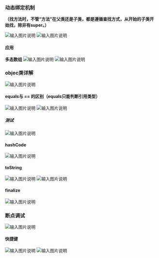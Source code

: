 
### 动态绑定机制

**（找方法时，不管“方法”在父类还是子类，都是遵循查找方式，从开始的子类开始找，除非有super。）**

![输入图片说明](/imgs/2024-07-13/0meerbJpcO8UwIR8.png)
![输入图片说明](/imgs/2024-07-13/AVc01vL8ic9k6ziy.png)

#### 应用
**多态数组**
![输入图片说明](/imgs/2024-07-13/Zc7NWXxOYtDd0bmG.png)
![输入图片说明](/imgs/2024-07-13/IOnOZJgy4QsJhFfq.png)


### objec类详解
![输入图片说明](/imgs/2024-07-13/zKshsBJb2dE7RAeX.png)

#### equals与 == 的区别（equals只能判断引用类型）
![输入图片说明](/imgs/2024-07-13/CPQRxp8rqNUopqRo.png)
![输入图片说明](/imgs/2024-07-13/XRiE4kvfOOdP9jaD.png)

##### 测试

![输入图片说明](/imgs/2024-07-13/1WYSZsI0bOb4bZ8S.png)

#### hashCode
![输入图片说明](/imgs/2024-07-13/v2lcBFVoJtFNrC6S.png)
#### toString
![输入图片说明](/imgs/2024-07-13/bH5ojbudubjEsRb4.png)
![输入图片说明](/imgs/2024-07-13/KgxiutWBbpfutPG2.png)

#### finalize
 ![输入图片说明](/imgs/2024-07-13/EP37wGF18mevfcid.png)

### 断点调试
![输入图片说明](/imgs/2024-07-13/cVRMEXd1t5zMfBmo.png)

#### 快捷键
 ![输入图片说明](/imgs/2024-07-13/ieVc0xdlfiSlCO33.png)
 ![输入图片说明](/imgs/2024-07-13/oYl0SzZ205abJg8S.png)
<!--stackedit_data:
eyJoaXN0b3J5IjpbLTI5NTgyOTI1OCw0NzA5MDQ0NjksLTExMj
YzNjI2NzcsLTE5MTQwNDk2MTYsLTgxMzc3OTI2OCwxNTM3NDA1
NDc5LC02MTQ3NjYxMjRdfQ==
-->